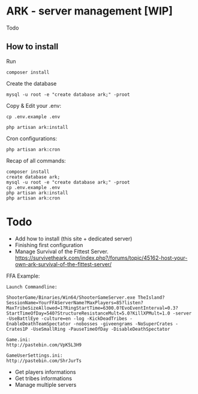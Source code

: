 # ARK - server management [WIP]

Todo

## How to install

Run
```
composer install
```

Create the database
```
mysql -u root -e "create database ark;" -proot
```

Copy & Edit your .env:
```
cp .env.example .env
```

```
php artisan ark:install
```

Cron configurations:
```
php artisan ark:cron
```

Recap of all commands:
```
composer install
create database ark;
mysql -u root -e "create database ark;" -proot
cp .env.example .env
php artisan ark:install
php artisan ark:cron
```

# Todo

* Add how to install (this site + dedicated server)
* Finishing first configuration
* Manage Survival of the Fittest Server. https://survivetheark.com/index.php?/forums/topic/45162-host-your-own-ark-survival-of-the-fittest-server/

FFA Example:
```
Launch Commandline:

ShooterGame/Binaries/Win64/ShooterGameServer.exe TheIsland?SessionName=YourFFAServerName?MaxPlayers=85?listen?MaxTribeSizeAllowed=1?RingStartTime=6300.0?EvoEventInterval=0.3?StartTimeOfDay=540?StructureResistanceMult=5.0?KillXPMult=1.0 -server -UseBattlEye -culture=en -log -KickDeadTribes -EnableDeathTeamSpectator -nobosses -giveengrams -NoSuperCrates -Crates1P -UseSmallRing -PauseTimeOfDay -DisableDeathSpectator

Game.ini:
http://pastebin.com/VpK5L3H9

GameUserSettings.ini:
http://pastebin.com/ShrJurTs
```
* Get players informations
* Get tribes informations
* Manage multiple servers
